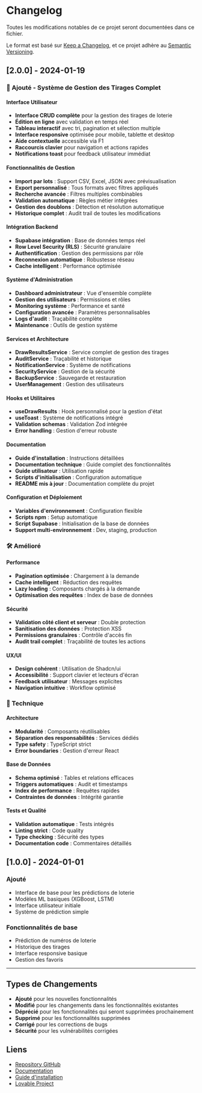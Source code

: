 # Changelog

Toutes les modifications notables de ce projet seront documentées dans ce fichier.

Le format est basé sur [Keep a Changelog](https://keepachangelog.com/fr/1.0.0/),
et ce projet adhère au [Semantic Versioning](https://semver.org/spec/v2.0.0.html).

## [2.0.0] - 2024-01-19

### 🎯 Ajouté - Système de Gestion des Tirages Complet

#### Interface Utilisateur
- **Interface CRUD complète** pour la gestion des tirages de loterie
- **Édition en ligne** avec validation en temps réel
- **Tableau interactif** avec tri, pagination et sélection multiple
- **Interface responsive** optimisée pour mobile, tablette et desktop
- **Aide contextuelle** accessible via F1
- **Raccourcis clavier** pour navigation et actions rapides
- **Notifications toast** pour feedback utilisateur immédiat

#### Fonctionnalités de Gestion
- **Import par lots** : Support CSV, Excel, JSON avec prévisualisation
- **Export personnalisé** : Tous formats avec filtres appliqués
- **Recherche avancée** : Filtres multiples combinables
- **Validation automatique** : Règles métier intégrées
- **Gestion des doublons** : Détection et résolution automatique
- **Historique complet** : Audit trail de toutes les modifications

#### Intégration Backend
- **Supabase intégration** : Base de données temps réel
- **Row Level Security (RLS)** : Sécurité granulaire
- **Authentification** : Gestion des permissions par rôle
- **Reconnexion automatique** : Robustesse réseau
- **Cache intelligent** : Performance optimisée

#### Système d'Administration
- **Dashboard administrateur** : Vue d'ensemble complète
- **Gestion des utilisateurs** : Permissions et rôles
- **Monitoring système** : Performance et santé
- **Configuration avancée** : Paramètres personnalisables
- **Logs d'audit** : Traçabilité complète
- **Maintenance** : Outils de gestion système

#### Services et Architecture
- **DrawResultsService** : Service complet de gestion des tirages
- **AuditService** : Traçabilité et historique
- **NotificationService** : Système de notifications
- **SecurityService** : Gestion de la sécurité
- **BackupService** : Sauvegarde et restauration
- **UserManagement** : Gestion des utilisateurs

#### Hooks et Utilitaires
- **useDrawResults** : Hook personnalisé pour la gestion d'état
- **useToast** : Système de notifications intégré
- **Validation schemas** : Validation Zod intégrée
- **Error handling** : Gestion d'erreur robuste

#### Documentation
- **Guide d'installation** : Instructions détaillées
- **Documentation technique** : Guide complet des fonctionnalités
- **Guide utilisateur** : Utilisation rapide
- **Scripts d'initialisation** : Configuration automatique
- **README mis à jour** : Documentation complète du projet

#### Configuration et Déploiement
- **Variables d'environnement** : Configuration flexible
- **Scripts npm** : Setup automatique
- **Script Supabase** : Initialisation de la base de données
- **Support multi-environnement** : Dev, staging, production

### 🛠️ Amélioré

#### Performance
- **Pagination optimisée** : Chargement à la demande
- **Cache intelligent** : Réduction des requêtes
- **Lazy loading** : Composants chargés à la demande
- **Optimisation des requêtes** : Index de base de données

#### Sécurité
- **Validation côté client et serveur** : Double protection
- **Sanitisation des données** : Protection XSS
- **Permissions granulaires** : Contrôle d'accès fin
- **Audit trail complet** : Traçabilité de toutes les actions

#### UX/UI
- **Design cohérent** : Utilisation de Shadcn/ui
- **Accessibilité** : Support clavier et lecteurs d'écran
- **Feedback utilisateur** : Messages explicites
- **Navigation intuitive** : Workflow optimisé

### 🔧 Technique

#### Architecture
- **Modularité** : Composants réutilisables
- **Séparation des responsabilités** : Services dédiés
- **Type safety** : TypeScript strict
- **Error boundaries** : Gestion d'erreur React

#### Base de Données
- **Schema optimisé** : Tables et relations efficaces
- **Triggers automatiques** : Audit et timestamps
- **Index de performance** : Requêtes rapides
- **Contraintes de données** : Intégrité garantie

#### Tests et Qualité
- **Validation automatique** : Tests intégrés
- **Linting strict** : Code quality
- **Type checking** : Sécurité des types
- **Documentation code** : Commentaires détaillés

## [1.0.0] - 2024-01-01

### Ajouté
- Interface de base pour les prédictions de loterie
- Modèles ML basiques (XGBoost, LSTM)
- Interface utilisateur initiale
- Système de prédiction simple

### Fonctionnalités de base
- Prédiction de numéros de loterie
- Historique des tirages
- Interface responsive basique
- Gestion des favoris

---

## Types de Changements

- **Ajouté** pour les nouvelles fonctionnalités
- **Modifié** pour les changements dans les fonctionnalités existantes
- **Déprécié** pour les fonctionnalités qui seront supprimées prochainement
- **Supprimé** pour les fonctionnalités supprimées
- **Corrigé** pour les corrections de bugs
- **Sécurité** pour les vulnérabilités corrigées

## Liens

- [Repository GitHub](https://github.com/votre-username/loterie-oracle-ai)
- [Documentation](docs/README.md)
- [Guide d'installation](docs/INSTALLATION_GUIDE.md)
- [Lovable Project](https://lovable.dev/projects/902d4d9f-72c3-451a-a020-35e2d3c06213)
